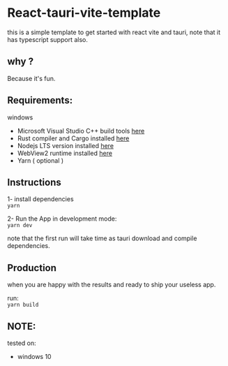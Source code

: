 # React-tauri-vite-template 
this is a simple template to get started with react vite and tauri, note that it has typescript support also. 

## why ? 
Because it's fun.

## Requirements:
windows
- Microsoft Visual Studio C++ build tools [here](https://visualstudio.microsoft.com/visual-cpp-build-tools/)
- Rust compiler and Cargo installed [here](https://www.rust-lang.org/tools/install)
- Nodejs LTS version installed [here](https://nodejs.org/en/)
- WebView2 runtime installed [here](https://developer.microsoft.com/en-us/microsoft-edge/webview2/)
- Yarn ( optional )

## Instructions 

1- install dependencies  
```yarn```  

2- Run the App in development mode:  
```yarn dev```    
  
note that the first run will take time as tauri download and compile dependencies. 

## Production
when you are happy with the results and ready to ship your useless app. 

run:   
```yarn build```


## NOTE:
tested on:
- windows 10


